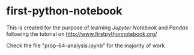 # first-python-notebook

This is created for the purpose of learning *Jupyter Notebook* and *Pandas* following the tutorial on http://www.firstpythonnotebook.org/ 

Check the file "prop-64-analysis.ipynb" for the majority of work
